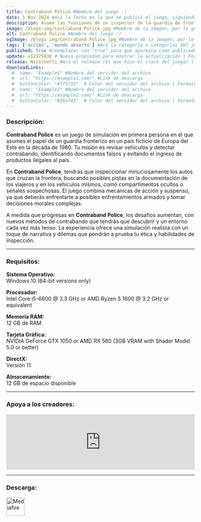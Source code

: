 ```yaml
---
title: Contraband Police #Nombre del juego :)
date: 1 Nov 2024 #Acá la fecha en la que se publicó el juego, siguiendo este formato: Dia "30", Mes "Oct", Año "2024" = como debe quedar: 30 Oct 2024
description: Asume las funciones de un inspector de la guardia de fronteras en un estado comunista en la década de 1980. El contrabando, la corrupción y la falsificación están a la orden del día. Estate atento y obtén el reconocimiento de tus superiores #Acá una mini descripción del juego
image: /blogs-img/Contraband Police.jpg #Nombre de la imagen, por lo general es exactamente el mismo nombre que el juego excluyendo lo ":" (Dos puntos)
alt: Contraband Police #Nombre del juego :)
ogImage: /blogs-img/Contraband Police.jpg #Nombre de la imagen, por lo general es exactamente el mismo nombre que el juego excluyendo lo ":" (Dos puntos)
tags: ['acción', 'mundo abierto'] #Acá la categoría o categorías del juego, si es más de una se coloca en este formato: ['categoría1', 'categoría2']
published: true #reemplazar con "true" para que aparezca como publicado
update: v12375838 # Nueva propiedad para mostrar la actualización | Formato: v1.0.0
release: Nicolhetti #Acá el release (el que hizo el crack del juego) | Formato: Nicolhetti
downloadLinks:
  #- name: "Example1" #Nombre del servidor del archivo
  #  url: "https://example1.com/" #Link de descarga
  #  buttonColor: "#ff5733"  # Color del servidor del archivo | Formato hexadecimal | MediaFire: #0171F0 | Buzzheavier: #FF6600 |
  #- name: "Example2" #Nombre del servidor del archivo
  #  url: "https://example2.com/" #Link de descarga
  #  buttonColor: "#28a745"  # Color del servidor del archivo | Formato hexadecimal | MediaFire: #0171F0 | Buzzheavier: #FF6600 |
---
```


<!--En VSCode seleccionando una palabra, por ejemplo: "Contraband Police" y apretando Ctrl+F2 se seleccionan todas las palabras iguales-->

### Descripción:
**Contraband Police** es un juego de simulación en primera persona en el que asumes el papel de un guardia fronterizo en un país ficticio de Europa del Este en la década de 1980. Tu misión es revisar vehículos y detectar contrabando, identificando documentos falsos y evitando el ingreso de productos ilegales al país. 

En **Contraband Police**, tendrás que inspeccionar minuciosamente los autos que cruzan la frontera, buscando posibles pistas en la documentación de los viajeros y en los vehículos mismos, como compartimentos ocultos o señales sospechosas. El juego combina mecánicas de acción y suspenso, ya que deberás enfrentarte a posibles enfrentamientos armados y tomar decisiones morales complejas. 

A medida que progresas en **Contraband Police**, los desafíos aumentan, con nuevos métodos de contrabando que tendrás que descubrir y un entorno cada vez más tenso. La experiencia ofrece una simulación realista con un toque de narrativa y dilemas que pondrán a prueba tu ética y habilidades de inspección.
<!--Prompt para Chat-GPT: Hazme una descripción para el juego "Contraband Police" y cada que menciones "Contraband Police" ponlo en negrita -->

---

### Requisitos:
**Sistema Operativo:**  
Windows 10 (64-bit versions only)

**Procesador:**  
Intel Core i5-6600 @ 3.3 GHz or AMD Ryzen 5 1600 @ 3.2 GHz or equivalent

**Memoria RAM:**  
12 GB de RAM

**Tarjeta Gráfica:**  
NVIDIA GeForce GTX 1050 or AMD RX 560 (3GB VRAM with Shader Model 5.0 or better)

**DirectX:**  
Versión 11

**Almacenamiento:**  
12 GB de espacio disponible

<!--Si falta o sobra un requisito se quita o se agrega manteniendo el mismo formato-->

---

### Apoya a los creadores:
<iframe src="https://store.steampowered.com/widget/756800/" frameborder="0" style="background-color: transparent; width: 100% !important; aspect-ratio: 646 / 190;"></iframe>

<!--Reemplazar los numeros (AppID) del juego (en este caso 2668510) por el numero (AppID) correspondiente con el juego a publicar-->
<!--El AppID se encuentra en la URL del Juego en Steam-->

---

### Descarga:

[<img src="https://gist.github.com/cxmeel/0dbc95191f239b631c3874f4ccf114e2/raw/download.svg" alt="Mediafire" height="50" />](https://www.mediafire.com/file/tn9gzs3rxm8sz20/Contraband_Police.zip/file)

<!-- # se debe reemplazar por el link de descarga-->

<!--NOMBRE-DEL-SERVICIO se debe reemplazar por el servicio donde está subido el juego-->